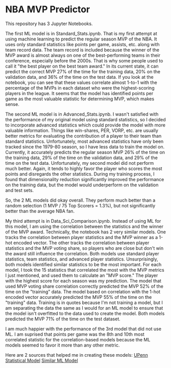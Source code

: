 # NBA MVP Predictor
This repository has 3 Jupyter Notebooks.

The first ML model is in Standard_Stats.ipynb. That is my first attempt at using machine learning to predict the regular season MVP of the NBA. It uses only standard statistics like points per game, assists, etc. along with team record data. The team record is included because the winner of the MVP award is almost always on one of the best-performing teams in their conference, especially before the 2000s. That is why some people used to call it "the best player on the best team award." In its current state, it can predict the correct MVP 27% of the time for the training data, 20% on the validation data, and 36% of the time on the test data. If you look at the notebook, you can see that these values correlate almost 1-to-1 with the percentage of the MVPs in each dataset who were the highest-scoring players in the league. It seems that the model has identified points per game as the most valuable statistic for determining MVP, which makes sense.

The second ML model is in Advanced_Stats.ipynb. I wasn't satisfied with the performance of my original model using standard statistics, so I decided to incorporate advanced statistics which could provide the model with more valuable information. Things like win-shares, PER, VORP, etc. are usually better metrics for evaluating the contribution of a player to their team than standard statistics. Unfortunately, most advanced statistics have only been tracked since the 1979-80 season, so I have less data to train the model on. Currently, it accurately predicts the regular season MVP 26% of the time on the training data, 29% of the time on the validation data, and 29% of the time on the test data. Unfortunately, my second model did not perform much better. Again, it tends to highly favor the player who scores the most points and disregards the other statistics. During my training process, I found that dimensionality reduction significantly improved the performance on the training data, but the model would underperform on the validation and test sets.

So, the 2 ML models did okay overall. They perform much better than a random selection (1 MVP / 75 Top Scorers = 1.3%), but not significantly better than the average NBA fan.

My third attempt is in Data_Sci_Comparison.ipynb. Instead of using ML for this model, I am using the correlation between the statistics and the winner of the MVP award. Technically, the notebook has 2 very similar models. One tracks the correlation between player statistics and the MVP winner as a 1-hot encoded vector. The other tracks the correlation between player statistics and the MVP voting share, so players who are close but don't win the award still influence the correlation. Both models use standard player statistics, team statistics, and advanced player statistics. Unsurprisingly, both models identified similar statistics to be the most important. For each model, I took the 15 statistics that correlated the most with the MVP metrics I just mentioned, and used them to calculate an "MVP score." The player with the highest score for each season was my prediction. The model that used MVP voting share correlation correctly predicted the MVP 52% of the time on the "training" data. The model based on correlation with the 1-hot encoded vector accurately predicted the MVP 55% of the time on the "training" data. Training is in quotes because I'm not training a model, but I am separating the data the same as I would for an ML model to ensure that the model isn't overfitted to the data used to create the model. Both models predicted the MVP 71% of the time on the test dataset.

I am much happier with the performance of the 3rd model that did not use ML. I am suprised that points per game was the 8th and 10th most correlated statistic for the correlation-based models because the ML models seemed to favor it more than any other metric.

Here are 2 sources that helped me in creating these models:
[UPenn Statistical Model](https://wsb.wharton.upenn.edu/wp-content/uploads/2023/05/Shen_2023_Basketball_MVP.pdf)
[Similar ML Model](https://www.samford.edu/sports-analytics/fans/2023/Using-Machine-Learning-to-Predict-the-NBA-MVP)
